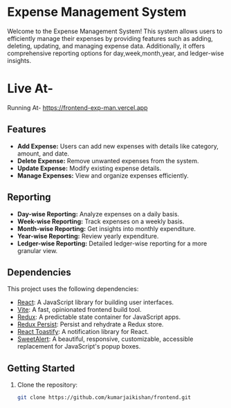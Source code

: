 # Expense Management System

Welcome to the Expense Management System! This system allows users to efficiently manage their
expenses by providing features such as adding, deleting, updating, and managing expense data. 
Additionally, it offers comprehensive reporting options for day,week,month,year, and ledger-wise insights.

# Live At-
Running At- https://frontend-exp-man.vercel.app

## Features

- **Add Expense:** Users can add new expenses with details like category, amount, and date.
- **Delete Expense:** Remove unwanted expenses from the system.
- **Update Expense:** Modify existing expense details.
- **Manage Expenses:** View and organize expenses efficiently.

## Reporting

- **Day-wise Reporting:** Analyze expenses on a daily basis.
- **Week-wise Reporting:** Track expenses on a weekly basis.
- **Month-wise Reporting:** Get insights into monthly expenditure.
- **Year-wise Reporting:** Review yearly expenditure.
- **Ledger-wise Reporting:** Detailed ledger-wise reporting for a more granular view.

## Dependencies

This project uses the following dependencies:

- [React](https://reactjs.org/): A JavaScript library for building user interfaces.
- [Vite](https://vitejs.dev/): A fast, opinionated frontend build tool.
- [Redux](https://redux.js.org/): A predictable state container for JavaScript apps.
- [Redux Persist](https://github.com/rt2zz/redux-persist): Persist and rehydrate a Redux store.
- [React Toastify](https://fkhadra.github.io/react-toastify/): A notification library for React.
- [SweetAlert](https://sweetalert.js.org/): A beautiful, responsive, customizable, accessible replacement for JavaScript's popup boxes.


## Getting Started

1. Clone the repository:

   ```bash
   git clone https://github.com/kumarjaikishan/frontend.git

